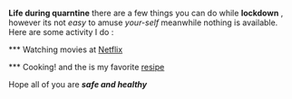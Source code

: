 **Life during quarntine** 
there are a few things you can do while **lockdown** , however its not *easy* to amuse *your-self* meanwhile nothing is available.
Here are some activity I do :

*** Watching movies at [Netflix](http://nitflex.com)

*** Cooking! and the is my favorite [resipe](https://www.youtube.com/watch?v=LPPcNPdq_j4)

Hope all of you are ***safe and healthy*** 
